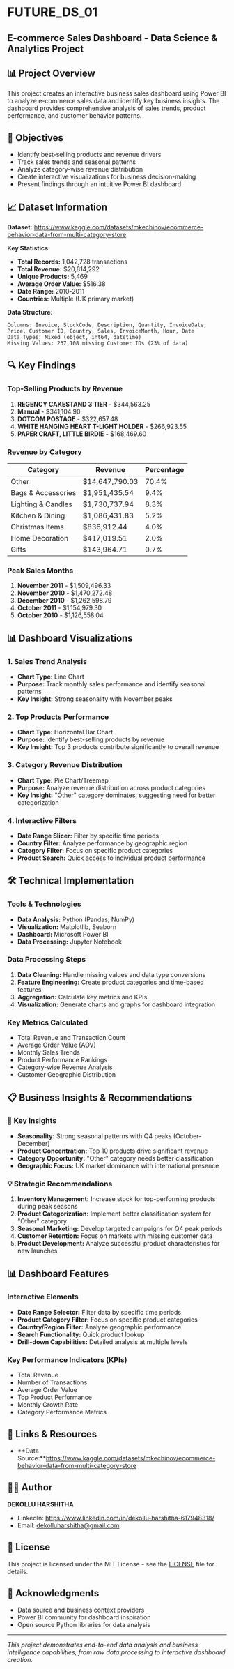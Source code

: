 # FUTURE_DS_01
## E-commerce Sales Dashboard - Data Science & Analytics Project

## 📊 Project Overview

This project creates an interactive business sales dashboard using Power BI to analyze e-commerce sales data and identify key business insights. The dashboard provides comprehensive analysis of sales trends, product performance, and customer behavior patterns.

## 🎯 Objectives

- Identify best-selling products and revenue drivers
- Track sales trends and seasonal patterns
- Analyze category-wise revenue distribution
- Create interactive visualizations for business decision-making
- Present findings through an intuitive Power BI dashboard

## 📈 Dataset Information

**Dataset:** https://www.kaggle.com/datasets/mkechinov/ecommerce-behavior-data-from-multi-category-store

**Key Statistics:**
- **Total Records:** 1,042,728 transactions
- **Total Revenue:** $20,814,292
- **Unique Products:** 5,469
- **Average Order Value:** $516.38
- **Date Range:** 2010-2011
- **Countries:** Multiple (UK primary market)

**Data Structure:**
```
Columns: Invoice, StockCode, Description, Quantity, InvoiceDate, Price, Customer ID, Country, Sales, InvoiceMonth, Hour, Date
Data Types: Mixed (object, int64, datetime)
Missing Values: 237,108 missing Customer IDs (23% of data)
```

## 🔍 Key Findings

### Top-Selling Products by Revenue
1. **REGENCY CAKESTAND 3 TIER** - $344,563.25
2. **Manual** - $341,104.90
3. **DOTCOM POSTAGE** - $322,657.48
4. **WHITE HANGING HEART T-LIGHT HOLDER** - $266,923.55
5. **PAPER CRAFT, LITTLE BIRDIE** - $168,469.60

### Revenue by Category
| Category | Revenue | Percentage |
|----------|---------|------------|
| Other | $14,647,790.03 | 70.4% |
| Bags & Accessories | $1,951,435.54 | 9.4% |
| Lighting & Candles | $1,730,737.94 | 8.3% |
| Kitchen & Dining | $1,086,431.83 | 5.2% |
| Christmas Items | $836,912.44 | 4.0% |
| Home Decoration | $417,019.51 | 2.0% |
| Gifts | $143,964.71 | 0.7% |

### Peak Sales Months
1. **November 2011** - $1,509,496.33
2. **November 2010** - $1,470,272.48
3. **December 2010** - $1,262,598.79
4. **October 2011** - $1,154,979.30
5. **October 2010** - $1,126,558.04

## 📊 Dashboard Visualizations

### 1. Sales Trend Analysis
- **Chart Type:** Line Chart
- **Purpose:** Track monthly sales performance and identify seasonal patterns
- **Key Insight:** Strong seasonality with November peaks

### 2. Top Products Performance
- **Chart Type:** Horizontal Bar Chart
- **Purpose:** Identify best-selling products by revenue
- **Key Insight:** Top 3 products contribute significantly to overall revenue

### 3. Category Revenue Distribution
- **Chart Type:** Pie Chart/Treemap
- **Purpose:** Analyze revenue distribution across product categories
- **Key Insight:** "Other" category dominates, suggesting need for better categorization

### 4. Interactive Filters
- **Date Range Slicer:** Filter by specific time periods
- **Country Filter:** Analyze performance by geographic region
- **Category Filter:** Focus on specific product categories
- **Product Search:** Quick access to individual product performance

## 🛠️ Technical Implementation

### Tools & Technologies
- **Data Analysis:** Python (Pandas, NumPy)
- **Visualization:** Matplotlib, Seaborn
- **Dashboard:** Microsoft Power BI
- **Data Processing:** Jupyter Notebook

### Data Processing Steps
1. **Data Cleaning:** Handle missing values and data type conversions
2. **Feature Engineering:** Create product categories and time-based features
3. **Aggregation:** Calculate key metrics and KPIs
4. **Visualization:** Generate charts and graphs for dashboard integration

### Key Metrics Calculated
- Total Revenue and Transaction Count
- Average Order Value (AOV)
- Monthly Sales Trends
- Product Performance Rankings
- Category-wise Revenue Analysis
- Customer Geographic Distribution

## 📋 Business Insights & Recommendations

### 🔑 Key Insights
- **Seasonality:** Strong seasonal patterns with Q4 peaks (October-December)
- **Product Concentration:** Top 10 products drive significant revenue
- **Category Opportunity:** "Other" category needs better classification
- **Geographic Focus:** UK market dominance with international presence

### 💡 Strategic Recommendations
1. **Inventory Management:** Increase stock for top-performing products during peak seasons
2. **Product Categorization:** Implement better classification system for "Other" category
3. **Seasonal Marketing:** Develop targeted campaigns for Q4 peak periods
4. **Customer Retention:** Focus on markets with missing customer data
5. **Product Development:** Analyze successful product characteristics for new launches


## 📊 Dashboard Features

### Interactive Elements
- **Date Range Selector:** Filter data by specific time periods
- **Product Category Filter:** Focus on specific product categories
- **Country/Region Filter:** Analyze geographic performance
- **Search Functionality:** Quick product lookup
- **Drill-down Capabilities:** Detailed analysis at multiple levels

### Key Performance Indicators (KPIs)
- Total Revenue
- Number of Transactions
- Average Order Value
- Top Product Performance
- Monthly Growth Rate
- Category Performance Metrics

## 🔗 Links & Resources

- **Data Source:**https://www.kaggle.com/datasets/mkechinov/ecommerce-behavior-data-from-multi-category-store

## 👨‍💻 Author

**DEKOLLU HARSHITHA**
- LinkedIn: https://www.linkedin.com/in/dekollu-harshitha-617948318/
- Email: dekolluharshitha@gmail.com


## 📄 License

This project is licensed under the MIT License - see the [LICENSE](LICENSE) file for details.

## 🙏 Acknowledgments

- Data source and business context providers
- Power BI community for dashboard inspiration
- Open source Python libraries for data analysis

---

*This project demonstrates end-to-end data analysis and business intelligence capabilities, from raw data processing to interactive dashboard creation.*
